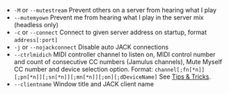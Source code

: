 - `-M` or `--mutestream`  Prevent others on a server from hearing what I play                                                      
- `--mutemyown` Prevent me from hearing what I play in the server mix (headless only)                                                      
-  `-c` or `--connect`  Connect to given server address on startup, format `address[:port]`  
-  `-j` or `--nojackconnect`  Disable auto JACK connections  
-  `--ctrlmidich`  MIDI controller channel to listen on, MIDI control number and count of consecutive CC numbers (Jamulus channels), Mute Myself CC number and device selection option. Format: `channel[;fn[*n]][;pn[*n]][;sn[*n]][;mn[*n]][;on][;dDeviceName]` See [Tips & Tricks](Tips-Tricks-More#using---ctrlmidich-for-midi-controllers).
- `--clientname`  Window title and JACK client name
